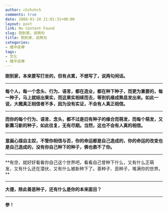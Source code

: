 ```yaml
---
author: chzhshch
comments: true
date: 2008-01-20 21:01:31+00:00
layout: post
link: No Content Found
slug: 刚到家，说两句
title: 刚到家，说两句
categories:
- 缠中说禅
tags:
- 文化
- 缠中说禅
---
```


			

**刚到家，本来要写打坐的，但有点累，不想写了，说两句闲话。**

** **

**每个人，每一个念头、行为、语言，都在造业，都在种下种子，而更为重要的，每一种子，马上就结出果实，而这果实相续而去，等到机缘成熟显发出来。如此一说，大概真正相信者不多，因为没有实证，不会有人真正相信。**

** **

**而你的每个行为、语言、念头，都不过是旧有种子的缘合而萌发，而每个萌发，又新熏习新的种子，如此往复，无有尽期。当然，这也不会有人真的相信。**

** **

**意画心描自主奴，不管你相信与否，你的命运都是自己造成的，你的命运的改变也是自己造成的，没有你自己种下的种子，佛也救不了你。**

** **

**有空，就好好看看你自己这个世界吧，看看自己曾种下什么，又有什么正萌发，又有什么还在潜伏，又有什么被新种下了。善种子、恶种子，堆满你的世界。 **

** **

**大德，除此善恶种子，还有什么是你的本来面目？**

** **

**参！**
